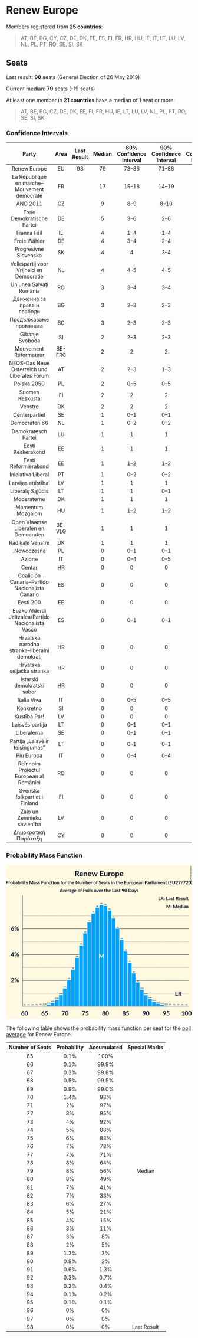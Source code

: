 # Renew Europe

Members registered from **25 countries**:

> AT, BE, BG, CY, CZ, DE, DK, EE, ES, FI, FR, HR, HU, IE, IT, LT, LU, LV, NL, PL, PT, RO, SE, SI, SK

## Seats

Last result: **98** seats (General Election of 26 May 2019)

Current median: **79** seats (-19 seats)

At least one member in **21 countries** have a median of 1 seat or more:

> AT, BE, BG, CZ, DE, DK, EE, FI, FR, HU, IE, LT, LU, LV, NL, PL, PT, RO, SE, SI, SK

### Confidence Intervals

| Party | Area | Last Result | Median | 80% Confidence Interval | 90% Confidence Interval | 95% Confidence Interval | 99% Confidence Interval |
|:-----:|:----:|:-----------:|:------:|:-----------------------:|:-----------------------:|:-----------------------:|:-----------------------:|
| Renew Europe | EU | 98 | 79 | 73–86 | 71–88 | 70–89 | 68–92 |
| La République en marche–Mouvement démocrate | FR | | 17 | 15–18 | 14–19 | 14–20 | 14–21 |
| ANO 2011 | CZ | | 9 | 8–9 | 8–10 | 8–10 | 7–10 |
| Freie Demokratische Partei | DE | | 5 | 3–6 | 2–6 | 2–6 | 2–8 |
| Fianna Fáil | IE | | 4 | 1–4 | 1–4 | 1–4 | 1–4 |
| Freie Wähler | DE | | 4 | 3–4 | 2–4 | 2–4 | 2–5 |
| Progresívne Slovensko | SK | | 4 | 4 | 3–4 | 3–5 | 3–5 |
| Volkspartij voor Vrijheid en Democratie | NL | | 4 | 4–5 | 4–5 | 4–5 | 4–6 |
| Uniunea Salvați România | RO | | 3 | 3–4 | 3–4 | 2–4 | 2–5 |
| Движение за права и свободи | BG | | 3 | 2–3 | 2–3 | 2–3 | 2–3 |
| Продължаваме промяната | BG | | 3 | 2–3 | 2–3 | 2–3 | 2–3 |
| Gibanje Svoboda | SI | | 2 | 2–3 | 2–3 | 2–3 | 1–3 |
| Mouvement Réformateur | BE-FRC | | 2 | 2 | 2 | 1–2 | 1–2 |
| NEOS–Das Neue Österreich und Liberales Forum | AT | | 2 | 2–3 | 1–3 | 1–3 | 1–3 |
| Polska 2050 | PL | | 2 | 0–5 | 0–5 | 0–5 | 0–5 |
| Suomen Keskusta | FI | | 2 | 2 | 2 | 2 | 1–2 |
| Venstre | DK | | 2 | 2 | 2 | 2 | 1–2 |
| Centerpartiet | SE | | 1 | 0–1 | 0–1 | 0–1 | 0–1 |
| Democraten 66 | NL | | 1 | 0–2 | 0–2 | 0–2 | 0–2 |
| Demokratesch Partei | LU | | 1 | 1 | 1 | 1 | 1 |
| Eesti Keskerakond | EE | | 1 | 1 | 1 | 1 | 1 |
| Eesti Reformierakond | EE | | 1 | 1–2 | 1–2 | 1–2 | 1–2 |
| Iniciativa Liberal | PT | | 1 | 0–2 | 0–2 | 0–2 | 0–2 |
| Latvijas attīstībai | LV | | 1 | 1 | 1 | 1 | 1 |
| Liberalų Sąjūdis | LT | | 1 | 1 | 0–1 | 0–1 | 0–1 |
| Moderaterne | DK | | 1 | 1 | 1 | 1 | 1 |
| Momentum Mozgalom | HU | | 1 | 1–2 | 1–2 | 1–2 | 1–2 |
| Open Vlaamse Liberalen en Democraten | BE-VLG | | 1 | 1 | 1 | 1 | 1 |
| Radikale Venstre | DK | | 1 | 1 | 1 | 0–1 | 0–1 |
| .Nowoczesna | PL | | 0 | 0–1 | 0–1 | 0–1 | 0–1 |
| Azione | IT | | 0 | 0–4 | 0–5 | 0–5 | 0–5 |
| Centar | HR | | 0 | 0 | 0 | 0 | 0 |
| Coalición Canaria–Partido Nacionalista Canario | ES | | 0 | 0 | 0 | 0 | 0 |
| Eesti 200 | EE | | 0 | 0 | 0 | 0 | 0 |
| Euzko Alderdi Jeltzalea/Partido Nacionalista Vasco | ES | | 0 | 0–1 | 0–1 | 0–1 | 0–1 |
| Hrvatska narodna stranka–liberalni demokrati | HR | | 0 | 0 | 0 | 0 | 0 |
| Hrvatska seljačka stranka | HR | | 0 | 0 | 0 | 0 | 0 |
| Istarski demokratski sabor | HR | | 0 | 0 | 0 | 0 | 0 |
| Italia Viva | IT | | 0 | 0–5 | 0–5 | 0–5 | 0–5 |
| Konkretno | SI | | 0 | 0 | 0 | 0 | 0 |
| Kustība Par! | LV | | 0 | 0 | 0 | 0 | 0 |
| Laisvės partija | LT | | 0 | 0–1 | 0–1 | 0–1 | 0–1 |
| Liberalerna | SE | | 0 | 0–1 | 0–1 | 0–1 | 0–1 |
| Partija „Laisvė ir teisingumas“ | LT | | 0 | 0–1 | 0–1 | 0–1 | 0–1 |
| Più Europa | IT | | 0 | 0–4 | 0–4 | 0–4 | 0–5 |
| Reînnoim Proiectul European al României | RO | | 0 | 0 | 0 | 0 | 0 |
| Svenska folkpartiet i Finland | FI | | 0 | 0 | 0 | 0 | 0 |
| Zaļo un Zemnieku savienība | LV | | 0 | 0 | 0 | 0 | 0 |
| Δημοκρατική Παράταξη | CY | | 0 | 0 | 0 | 0 | 0 |

### Probability Mass Function

![Graph with seats probability mass function not yet produced](average-2024-03-15-seats-pmf-reneweurope.png "Seats Probability Mass Function")

The following table shows the probability mass function per seat for the [poll average](average-2024-03-15.html) for Renew Europe.

| Number of Seats | Probability | Accumulated | Special Marks |
|:---------------:|:-----------:|:-----------:|:-------------:|
| 65 | 0.1% | 100% |  |
| 66 | 0.1% | 99.9% |  |
| 67 | 0.3% | 99.8% |  |
| 68 | 0.5% | 99.5% |  |
| 69 | 0.9% | 99.0% |  |
| 70 | 1.4% | 98% |  |
| 71 | 2% | 97% |  |
| 72 | 3% | 95% |  |
| 73 | 4% | 92% |  |
| 74 | 5% | 88% |  |
| 75 | 6% | 83% |  |
| 76 | 7% | 78% |  |
| 77 | 7% | 71% |  |
| 78 | 8% | 64% |  |
| 79 | 8% | 56% | Median |
| 80 | 8% | 49% |  |
| 81 | 7% | 41% |  |
| 82 | 7% | 33% |  |
| 83 | 6% | 27% |  |
| 84 | 5% | 21% |  |
| 85 | 4% | 15% |  |
| 86 | 3% | 11% |  |
| 87 | 3% | 8% |  |
| 88 | 2% | 5% |  |
| 89 | 1.3% | 3% |  |
| 90 | 0.9% | 2% |  |
| 91 | 0.6% | 1.3% |  |
| 92 | 0.3% | 0.7% |  |
| 93 | 0.2% | 0.4% |  |
| 94 | 0.1% | 0.2% |  |
| 95 | 0.1% | 0.1% |  |
| 96 | 0% | 0% |  |
| 97 | 0% | 0% |  |
| 98 | 0% | 0% | Last Result |


